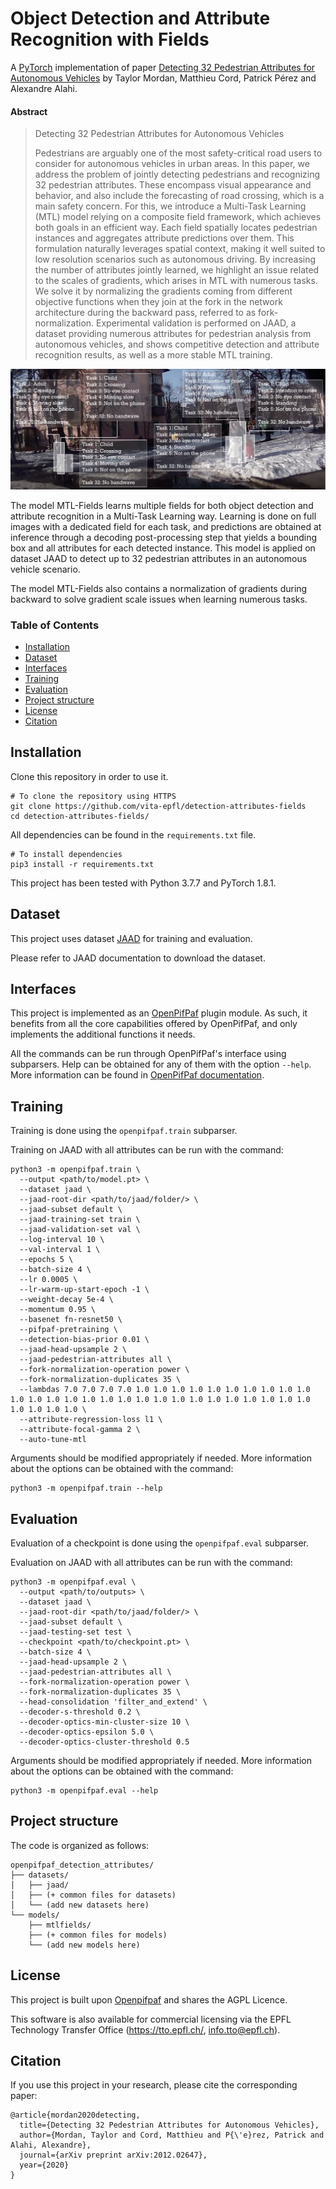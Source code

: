 # Object Detection and Attribute Recognition with Fields

A [PyTorch](https://pytorch.org/) implementation of paper [Detecting 32 Pedestrian Attributes for Autonomous Vehicles](https://arxiv.org/abs/2012.02647) by Taylor Mordan, Matthieu Cord, Patrick Pérez and Alexandre Alahi.


#### Abstract

> Detecting 32 Pedestrian Attributes for Autonomous Vehicles
>
>Pedestrians are arguably one of the most safety-critical road users to consider for autonomous vehicles in urban areas.
>In this paper, we address the problem of jointly detecting pedestrians and recognizing 32 pedestrian attributes.
>These encompass visual appearance and behavior, and also include the forecasting of road crossing, which is a main safety concern.
>For this, we introduce a Multi-Task Learning (MTL) model relying on a composite field framework, which achieves both goals in an efficient way.
>Each field spatially locates pedestrian instances and aggregates attribute predictions over them.
>This formulation naturally leverages spatial context, making it well suited to low resolution scenarios such as autonomous driving.
>By increasing the number of attributes jointly learned, we highlight an issue related to the scales of gradients, which arises in MTL with numerous tasks.
>We solve it by normalizing the gradients coming from different objective functions when they join at the fork in the network architecture during the backward pass, referred to as fork-normalization.
>Experimental validation is performed on JAAD, a dataset providing numerous attributes for pedestrian analysis from autonomous vehicles, and shows competitive detection and attribute recognition results, as well as a more stable MTL training.

![detection_schema](docs/detection_attributes.png)

The model MTL-Fields learns multiple fields for both object detection and attribute recognition in a Multi-Task Learning way.
Learning is done on full images with a dedicated field for each task, and predictions are obtained at inference through a decoding post-processing step that yields a bounding box and all attributes for each detected instance.
This model is applied on dataset JAAD to detect up to 32 pedestrian attributes in an autonomous vehicle scenario.

The model MTL-Fields also contains a normalization of gradients during backward to solve gradient scale issues when learning numerous tasks.


### Table of Contents

- [Installation](#installation)
- [Dataset](#dataset)
- [Interfaces](#interfaces)
- [Training](#training)
- [Evaluation](#evaluation)
- [Project structure](#project-structure)
- [License](#license)
- [Citation](#citation)


## Installation

Clone this repository in order to use it.
```
# To clone the repository using HTTPS
git clone https://github.com/vita-epfl/detection-attributes-fields
cd detection-attributes-fields/
```

All dependencies can be found in the `requirements.txt` file.
```
# To install dependencies
pip3 install -r requirements.txt
```

This project has been tested with Python 3.7.7 and PyTorch 1.8.1.


## Dataset

This project uses dataset [JAAD](http://data.nvision2.eecs.yorku.ca/JAAD_dataset/) for training and evaluation.

Please refer to JAAD documentation to download the dataset.


## Interfaces

This project is implemented as an [OpenPifPaf](https://github.com/openpifpaf/openpifpaf) plugin module.
As such, it benefits from all the core capabilities offered by OpenPifPaf, and only implements the additional functions it needs.

All the commands can be run through OpenPifPaf's interface using subparsers.
Help can be obtained for any of them with the option `--help`.
More information can be found in [OpenPifPaf documentation](https://openpifpaf.github.io/intro.html).


## Training

Training is done using the `openpifpaf.train` subparser.

Training on JAAD with all attributes can be run with the command:
```
python3 -m openpifpaf.train \
  --output <path/to/model.pt> \
  --dataset jaad \
  --jaad-root-dir <path/to/jaad/folder/> \
  --jaad-subset default \
  --jaad-training-set train \
  --jaad-validation-set val \
  --log-interval 10 \
  --val-interval 1 \
  --epochs 5 \
  --batch-size 4 \
  --lr 0.0005 \
  --lr-warm-up-start-epoch -1 \
  --weight-decay 5e-4 \
  --momentum 0.95 \
  --basenet fn-resnet50 \
  --pifpaf-pretraining \
  --detection-bias-prior 0.01 \
  --jaad-head-upsample 2 \
  --jaad-pedestrian-attributes all \
  --fork-normalization-operation power \
  --fork-normalization-duplicates 35 \
  --lambdas 7.0 7.0 7.0 7.0 1.0 1.0 1.0 1.0 1.0 1.0 1.0 1.0 1.0 1.0 1.0 1.0 1.0 1.0 1.0 1.0 1.0 1.0 1.0 1.0 1.0 1.0 1.0 1.0 1.0 1.0 1.0 1.0 1.0 1.0 1.0 \
  --attribute-regression-loss l1 \
  --attribute-focal-gamma 2 \
  --auto-tune-mtl
```

Arguments should be modified appropriately if needed.
More information about the options can be obtained with the command:
```
python3 -m openpifpaf.train --help
```


## Evaluation

Evaluation of a checkpoint is done using the `openpifpaf.eval` subparser.

Evaluation on JAAD with all attributes can be run with the command:
```
python3 -m openpifpaf.eval \
  --output <path/to/outputs> \
  --dataset jaad \
  --jaad-root-dir <path/to/jaad/folder/> \
  --jaad-subset default \
  --jaad-testing-set test \
  --checkpoint <path/to/checkpoint.pt> \
  --batch-size 4 \
  --jaad-head-upsample 2 \
  --jaad-pedestrian-attributes all \
  --fork-normalization-operation power \
  --fork-normalization-duplicates 35 \
  --head-consolidation 'filter_and_extend' \
  --decoder-s-threshold 0.2 \
  --decoder-optics-min-cluster-size 10 \
  --decoder-optics-epsilon 5.0 \
  --decoder-optics-cluster-threshold 0.5
```

Arguments should be modified appropriately if needed.
More information about the options can be obtained with the command:
```
python3 -m openpifpaf.eval --help
```


## Project structure

The code is organized as follows:
```
openpifpaf_detection_attributes/
├── datasets/
│   ├── jaad/
│   ├── (+ common files for datasets)
│   └── (add new datasets here)
└── models/
    ├── mtlfields/
    ├── (+ common files for models)
    └── (add new models here)
```


## License

This project is built upon [Openpifpaf](https://openpifpaf.github.io/intro.html) and shares the AGPL Licence.

This software is also available for commercial licensing via the EPFL Technology Transfer
Office (https://tto.epfl.ch/, info.tto@epfl.ch).


## Citation

If you use this project in your research, please cite the corresponding paper:
```text
@article{mordan2020detecting,
  title={Detecting 32 Pedestrian Attributes for Autonomous Vehicles},
  author={Mordan, Taylor and Cord, Matthieu and P{\'e}rez, Patrick and Alahi, Alexandre},
  journal={arXiv preprint arXiv:2012.02647},
  year={2020}
}
```
